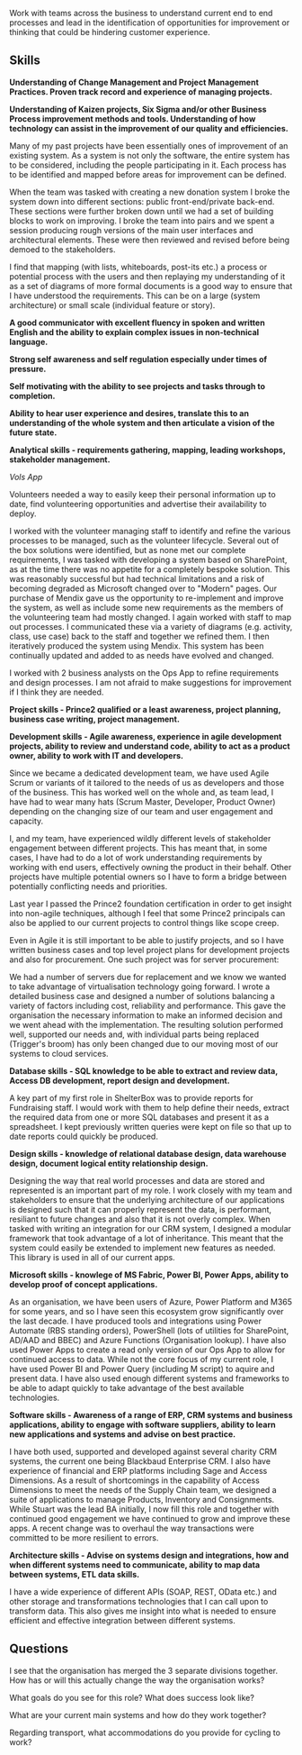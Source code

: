 Work with teams across the business to understand current end to end processes
and lead in the identification of opportunities for improvement or thinking
that could be hindering customer experience.

## Skills

**Understanding of Change Management and Project Management Practices. Proven track record and experience of managing projects.**

**Understanding of Kaizen projects, Six Sigma and/or other Business Process improvement methods and tools. Understanding of how technology can assist in the improvement of our quality and efficiencies.**

Many of my past projects have been essentially ones of improvement of an existing system. As a system is not only the software, the entire system has to be considered, including the people participating in it. Each process has to be identified and mapped before areas for improvement can be defined. 

When the team was tasked with creating a new donation system I broke the system down into different sections: public front-end/private back-end. These sections were further broken down until we had a set of building blocks to work on improving. I broke the team into pairs and we spent a session producing rough versions of the main user interfaces and architectural elements. These were then reviewed and revised before being demoed to the stakeholders.

I find that mapping (with lists, whiteboards, post-its etc.) a process or potential process with the users and then replaying my understanding of it as a set of diagrams of more formal documents is a good way to ensure that I have understood the requirements. This can be on a large (system architecture) or small scale (individual feature or story).

**A good communicator with excellent fluency in spoken and written English and the ability to explain complex issues in non-technical language.**

**Strong self awareness and self regulation especially under times of pressure.**

**Self motivating with the ability to see projects and tasks through to completion.**

**Ability to hear user experience and desires, translate this to an understanding of the whole system and then articulate a vision of the future state.**

**Analytical skills - requirements gathering, mapping, leading workshops, stakeholder management.**

*Vols App*

Volunteers needed a way to easily keep their personal information up to date, find volunteering opportunities and advertise their availability to deploy.

I worked with the volunteer managing staff to identify and refine the various processes to be managed, such as the volunteer lifecycle. Several out of the box solutions were identified, but as none met our complete requirements, I was tasked with developing a system based on SharePoint, as at the time there was no appetite for a completely bespoke solution. This was reasonably successful but had technical limitations and a risk of becoming degraded as Microsoft changed over to "Modern" pages.
Our purchase of Mendix gave us the opportunity to re-implement and improve the system, as well as include some new requirements as the members of the volunteering team had mostly changed. I again worked with staff to map out processes. I communicated these via a variety of diagrams (e.g. activity, class, use case) back to the staff and together we refined them. I then iteratively produced the system using Mendix.
This system has been continually updated and added to as needs have evolved and changed.

I worked with 2 business analysts on the Ops App to refine requirements and design processes. I am not afraid to make suggestions for improvement if I think they are needed.

**Project skills - Prince2 qualified or a least awareness, project planning, business case writing, project management.**

**Development skills - Agile awareness, experience in agile development projects, ability to review and understand code, ability to act as a product owner, ability to work with IT and developers.**

Since we became a dedicated development team, we have used Agile Scrum or variants of it tailored to the needs of us as developers and those of the business. This has worked well on the whole and, as team lead, I have had to wear many hats (Scrum Master, Developer, Product Owner) depending on the changing size of our team and user engagement and capacity.

I, and my team, have experienced wildly different levels of stakeholder engagement between different projects. This has meant that, in some cases, I have had to do a lot of work understanding requirements by working with end users, effectively owning the product in their behalf. Other projects have multiple potential owners so I have to form a bridge between potentially conflicting needs and priorities.

Last year I passed the Prince2 foundation certification in order to get insight into non-agile techniques, although I feel that some Prince2 principals can also be applied to our current projects to control things like scope creep.

Even in Agile it is still important to be able to justify projects, and so I have written business cases and top level project plans for development projects and also for procurement. One such project was for server procurement:

We had a number of servers due for replacement and we know we wanted to take advantage of virtualisation technology going forward. I wrote a detailed business case and designed a number of solutions balancing a variety of factors including cost, reliability and performance. This gave the organisation the necessary information to make an informed decision and we went ahead with the implementation. The resulting solution performed well, supported our needs and, with individual parts being replaced (Trigger's broom) has only been changed due to our moving most of our systems to cloud services.

**Database skills - SQL knowledge to be able to extract and review data, Access DB development, report design and development.**

A key part of my first role in ShelterBox was to provide reports for Fundraising staff. I would work with them to help define their needs, extract the required data from one or more SQL databases and present it as a spreadsheet. I kept previously written queries were kept on file so that up to date reports could quickly be produced.

**Design skills - knowledge of relational database design, data warehouse design, document logical entity relationship design.**

Designing the way that real world processes and data are stored and represented is an important part of my role. I work closely with my team and stakeholders to ensure that the underlying architecture of our applications is designed such that it can properly represent the data, is performant, resiliant to future changes and also that it is not overly complex. When tasked with writing an integration for our CRM system, I designed a modular framework that took advantage of a lot of inheritance. This meant that the system could easily be extended to implement new features as needed. This library is used in all of our current apps.

**Microsoft skills - knowlege of MS Fabric, Power BI, Power Apps, ability to develop proof of concept applications.**

As an organisation, we have been users of Azure, Power Platform and M365 for some years, and so I have seen this ecosystem grow significantly over the last decade. I have produced tools and integrations using Power Automate (RBS standing orders), PowerShell (lots of utilities for SharePoint, AD/AAD and BBEC) and Azure Functions (Organisation lookup). I have also used Power Apps to create a read only version of our Ops App to allow for continued access to data.
While not the core focus of my current role, I have used Power BI and Power Query (including M script) to aquire and present data.
I have also used enough different systems and frameworks to be able to adapt quickly to take advantage of the best available technologies.

**Software skills - Awareness of a range of ERP, CRM systems and business applications, ability to engage with software suppliers, ability to learn new applications and systems and advise on best practice.**

I have both used, supported and developed against several charity CRM systems, the current one being Blackbaud Enterprise CRM. I also have experience of financial and ERP platforms including Sage and Access Dimensions. As a result of shortcomings in the capability of Access Dimensions to meet the needs of the Supply Chain team, we designed a suite of applications to manage Products, Inventory and Consignments. While Stuart was the lead BA initially, I now fill this role and together with continued good engagement we have continued to grow and improve these apps. A recent change was to overhaul the way transactions were committed to be more resilient to errors.

**Architecture skills - Advise on systems design and integrations, how and when different systems need to communicate, ability to map data between systems, ETL data skills.**

I have a wide experience of different APIs (SOAP, REST, OData etc.) and other storage and transformations technologies that I can call upon to transform data. This also gives me insight into what is needed to ensure efficient and effective integration between different systems.

## Questions

I see that the organisation has merged the 3 separate divisions together. How has or will this actually change the way the organisation works?

What goals do you see for this role? What does success look like?

What are your current main systems and how do they work together?

Regarding transport, what accommodations do you provide for cycling to work?
